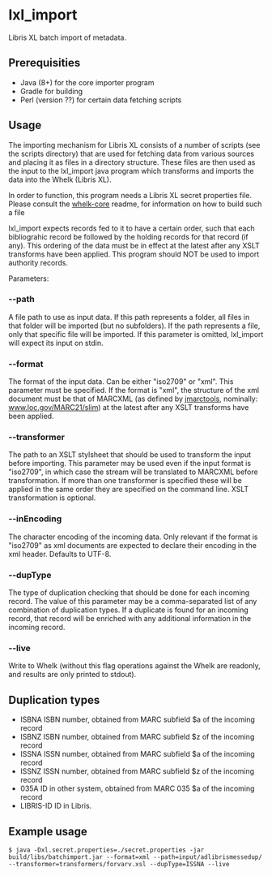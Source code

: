 # lxl_import

Libris XL batch import of metadata.


## Prerequisities

* Java (8+) for the core importer program
* Gradle for building
* Perl (version ??) for certain data fetching scripts


## Usage

The importing mechanism for Libris XL consists of a number of scripts (see the scripts directory) that are used for fetching data from various sources and placing it as files in a directory structure. These files are then used as the input to the lxl_import java program which transforms and imports the data into the Whelk (Libris XL).

In order to function, this program needs a Libris XL secret properties file. Please consult the [whelk-core](https://github.com/libris/whelk-core) readme, for information on how to build such a file

lxl_import expects records fed to it to have a certain order, such that each bibliograhic record be followed by the holding records for that record (if any). This ordering of the data must be in effect at the latest after any XSLT transforms have been applied. This program should NOT be used to import authority records.

Parameters:

### --path
A file path to use as input data. If this path represents a folder, all files in that folder will be imported (but no subfolders). If the path represents a file, only that specific file will be imported. If this parameter is omitted, lxl_import will expect its input on stdin.

### --format
The format of the input data. Can be either "iso2709" or "xml". This parameter must be specified. If the format is "xml", the structure of the xml document must be that of MARCXML (as defined by [jmarctools](https://github.com/libris/jmarctools), nominally: www.loc.gov/MARC21/slim) at the latest after any XSLT transforms have been applied.

### --transformer
The path to an XSLT stylsheet that should be used to transform the input before importing. This parameter may be used even if the input format is "iso2709", in which case the stream will be translated to MARCXML before transformation. If more than one transformer is specified these will be applied in the same order they are specified on the command line. XSLT transformation is optional.

### --inEncoding
The character encoding of the incoming data. Only relevant if the format is "iso2709" as xml documents are expected to declare their encoding in the xml header. Defaults to UTF-8.

### --dupType
The type of duplication checking that should be done for each incoming record. The value of this parameter may be a comma-separated list of any combination of duplication types. If a duplicate is found for an incoming record, that record will be enriched with any additional information in the incoming record.

### --live
Write to Whelk (without this flag operations against the Whelk are readonly, and results are only printed to stdout).

## Duplication types

- ISBNA     ISBN number, obtained from MARC subfield $a of the incoming record
- ISBNZ     ISBN number, obtained from MARC subfield $z of the incoming record
- ISSNA     ISSN number, obtained from MARC subfield $a of the incoming record
- ISSNZ     ISSN number, obtained from MARC subfield $z of the incoming record
- 035A      ID in other system, obtained from MARC 035 $a of the incoming record
- LIBRIS-ID ID in Libris.

## Example usage
    $ java -Dxl.secret.properties=./secret.properties -jar build/libs/batchimport.jar --format=xml --path=input/adlibrismessedup/ --transformer=transformers/forvarv.xsl --dupType=ISSNA --live
